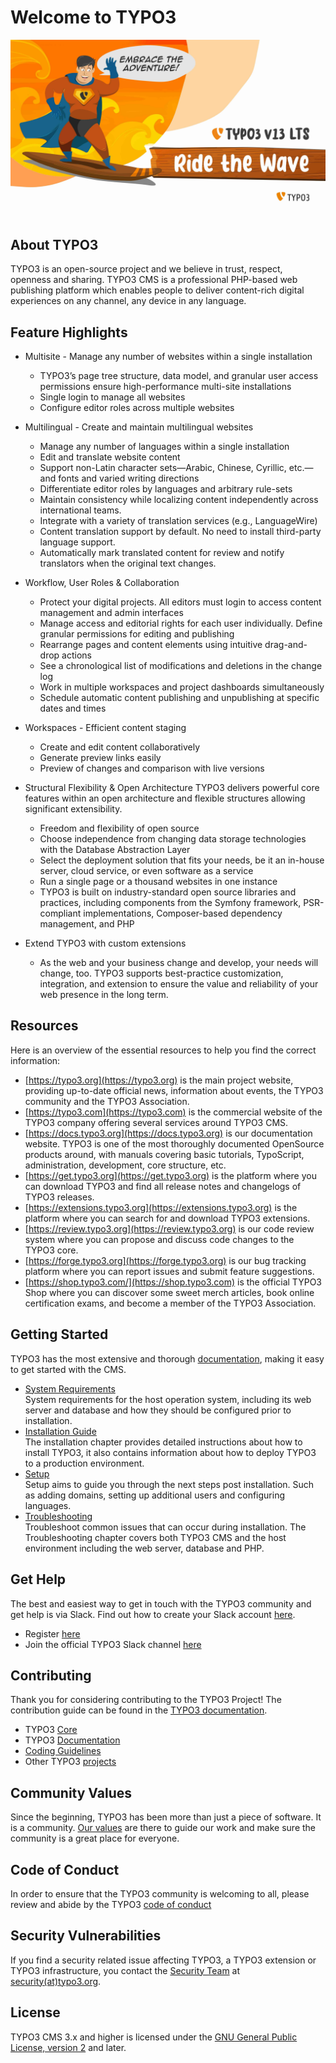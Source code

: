 # Welcome to TYPO3

![TYPO3 13 LTS has launched](/profile/images/typo3-v13-ride-the-wave.jpeg)

## About TYPO3

TYPO3 is an open-source project and we believe in trust, respect, openness and sharing.
TYPO3 CMS is a professional PHP-based web publishing platform which enables people to deliver content-rich digital experiences on any channel, any device in any language.

## Feature Highlights

- Multisite - Manage any number of websites within a single installation
  - TYPO3’s page tree structure, data model, and granular user access permissions ensure high-performance multi-site installations
  - Single login to manage all websites
  - Configure editor roles across multiple websites

- Multilingual - Create and maintain multilingual websites
  -  Manage any number of languages within a single installation
  -  Edit and translate website content
  -  Support non-Latin character sets—Arabic, Chinese, Cyrillic, etc.—and fonts and varied writing directions
  -  Differentiate editor roles by languages and arbitrary rule-sets
  -  Maintain consistency while localizing content independently across international teams.
  -  Integrate with a variety of translation services (e.g., LanguageWire)
  -  Content translation support by default. No need to install third-party language support.
  -  Automatically mark translated content for review and notify translators when the original text changes.

- Workflow, User Roles & Collaboration
  - Protect your digital projects. All editors must login to access content management and admin interfaces
  - Manage access and editorial rights for each user individually. Define granular permissions for editing and publishing
  - Rearrange pages and content elements using intuitive drag-and-drop actions
  - See a chronological list of modifications and deletions in the change log
  - Work in multiple workspaces and project dashboards simultaneously
  - Schedule automatic content publishing and unpublishing at specific dates and times

- Workspaces - Efficient content staging
  - Create and edit content collaboratively
  - Generate preview links easily
  - Preview of changes and comparison with live versions

- Structural Flexibility & Open Architecture
TYPO3 delivers powerful core features within an open architecture and flexible structures allowing significant extensibility.
  
  - Freedom and flexibility of open source
  - Choose independence from changing data storage technologies with the Database Abstraction Layer
  - Select the deployment solution that fits your needs, be it an in-house server, cloud service, or even software as a service
  - Run a single page or a thousand websites in one instance
  - TYPO3 is built on industry-standard open source libraries and practices, including components from the Symfony framework, PSR-compliant implementations, Composer-based dependency management, and PHP

- Extend TYPO3 with custom extensions 
  -  As the web and your business change and develop, your needs will change, too. TYPO3 supports best-practice customization, integration, and extension to ensure the value and reliability of your web presence in the long term.

## Resources
Here is an overview of the essential resources to help you find the correct information:
- [https://typo3.org](https://typo3.org) is the main project website, providing up-to-date official news, information about events, the TYPO3 community and the TYPO3 Association.
- [https://typo3.com](https://typo3.com) is the commercial website of the TYPO3 company offering several services around TYPO3 CMS.
- [https://docs.typo3.org](https://docs.typo3.org) is our documentation website. TYPO3 is one of the most thoroughly documented OpenSource products around, with manuals covering basic tutorials, TypoScript, administration, development, core structure, etc.
- [https://get.typo3.org](https://get.typo3.org) is the platform where you can download TYPO3 and find all release notes and changelogs of TYPO3 releases.
- [https://extensions.typo3.org](https://extensions.typo3.org) is the platform where you can search for and download TYPO3 extensions.
- [https://review.typo3.org](https://review.typo3.org) is our code review system where you can propose and discuss code changes to the TYPO3 core.
- [https://forge.typo3.org](https://forge.typo3.org) is our bug tracking platform where you can report issues and submit feature suggestions.
- [https://shop.typo3.com/](https://shop.typo3.com) is the official TYPO3 Shop where you can discover some sweet merch articles, book online certification exams, and become a member of the TYPO3 Association.

## Getting Started
TYPO3 has the most extensive and thorough [documentation](https://docs.typo3.org), making it easy to get started with the CMS.

- [System Requirements](https://get.typo3.org/version/13#system-requirements) <br />
System requirements for the host operation system, including its web server and database and how they should be configured prior to installation.
- [Installation Guide](https://docs.typo3.org/m/typo3/tutorial-getting-started/13.4/en-us/Installation/Index.html) <br />
  The installation chapter provides detailed instructions about how to install TYPO3, it also contains information about how to deploy TYPO3 to a production environment.
- [Setup](https://docs.typo3.org/m/typo3/tutorial-getting-started/13.4/en-us/FirstProject/Index.html) <br />
Setup aims to guide you through the next steps post installation. Such as adding domains, setting up additional users and configuring languages.
- [Troubleshooting](https://docs.typo3.org/m/typo3/tutorial-getting-started/13.4/en-us/Troubleshooting/Index.html) <br />
  Troubleshoot common issues that can occur during installation. The Troubleshooting chapter covers both TYPO3 CMS and the host environment including the web server, database and PHP.


## Get Help

The best and easiest way to get in touch with the TYPO3 community and get help is via Slack. Find out how to create your Slack account [here](https://typo3.org/community/meet/chat-slack).

- Register [here](https://my.typo3.org/register)
- Join the official TYPO3 Slack channel [here](https://typo3.slack.com/)

## Contributing

Thank you for considering contributing to the TYPO3 Project! The contribution guide can be found in the [TYPO3 documentation](https://docs.typo3.org/Home/Overview.html).

- TYPO3 [Core](https://docs.typo3.org/m/typo3/guide-contributionworkflow/main/en-us/)
- TYPO3 [Documentation](https://docs.typo3.org/m/typo3/docs-how-to-document/main/en-us/WritingDocsOfficial/Index.html)
- [Coding Guidelines](https://docs.typo3.org/m/typo3/reference-coreapi/main/en-us/CodingGuidelines/Index.html)
- Other TYPO3 [projects](https://docs.typo3.org/m/typo3/team-t3oteam/main/en-us/)

## Community Values

Since the beginning, TYPO3 has been more than just a piece of software. It is a community. [Our values](https://typo3.org/community/values) are there to guide our work and make sure the community is a great place for everyone.

## Code of Conduct

In order to ensure that the TYPO3 community is welcoming to all, please review and abide by the TYPO3 [code of conduct](https://typo3.org/community/values/code-of-conduct)

## Security Vulnerabilities

If you find a security related issue affecting TYPO3, a TYPO3 extension or TYPO3 infrastructure,
you contact the [Security Team](https://typo3.org/community/teams/security) at [security(at)typo3.org](mailto:security@typo3.org).

## License

TYPO3 CMS 3.x and higher is licensed under the [GNU General Public License, version 2](http://www.gnu.org/licenses/gpl-2.0.html) and later.
